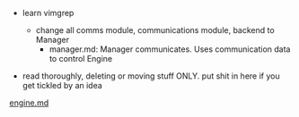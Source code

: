 - learn vimgrep
    - change all comms module, communications module, backend to Manager
        - manager.md: Manager communicates.  Uses communication data to control Engine

- read thoroughly, deleting or moving stuff ONLY.  put shit in here if you get tickled by an idea

[engine.md]()
